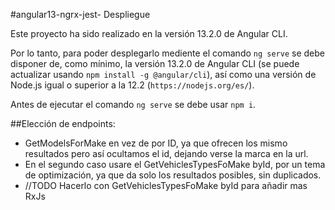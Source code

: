 #angular13-ngrx-jest- Despliegue

Este proyecto ha sido realizado en la versión 13.2.0 de Angular CLI.

Por lo tanto, para poder desplegarlo mediente el comando `ng serve` se debe disponer de, como mínimo, la versión
13.2.0 de Angular CLI (se puede actualizar usando `npm install -g @angular/cli`), así como una versión de Node.js
igual o superior a la 12.2 (`https://nodejs.org/es/`).

Antes de ejecutar el comando `ng serve` se debe usar `npm i`.

##Elección de endpoints:

-   GetModelsForMake en vez de por ID, ya que ofrecen los mismo resultados pero así ocultamos el id, dejando verse la marca en la url.
-   En el segundo caso usare el GetVehiclesTypesFoMake byId, por un tema de optimización, ya que da solo los resultados posibles, sin duplicados.
-   //TODO Hacerlo con GetVehiclesTypesFoMake byId para añadir mas RxJs
